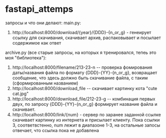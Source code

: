 # fastapi_attemps

запросы и что они делают:
main.py:
  1) http://localhost:8000/download/{year}/{DDD}-{n_or_g} - генеирует ссылку для скачивания, скачивает архив, распаковывает и посылает содержимое как ответ

archive.py (все старые запросы, на которых я тренировался, тепеь это моя "библиотека"):
  1) http://localhost:8000/filename/213-23-n -- проверка фомирования даты/названия файла по формату {DDD}-{YY}-{n_or_g}, возвращает сообщение, что здесь должно быть скачивание файла, с таким (сформированным названием)
  2) http://localhost:8000/download_file -- скачивает картинку кота "cute cat.jpg"
  3) http://localhost:8000/download_file/212-23-g -- комбинация первых двух, по запросу {DDD}-{YY}-{n_or_g} формирует название файла и скачивает.
  4) http://localhost:8000/link/{num} - сервер по заранее заданной ссылке скачивает картинку из интернета и присылает клиенту. Пока ссылки 3, соответвстенно, num лежит в диапазоне 1-3, на остальные запосы отвечает, что  ссылка пока не добавлена

